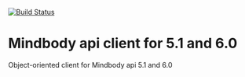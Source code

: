 [![Build Status](https://travis-ci.com/MiguelAlcaino/mindbody-api-client.svg?branch=master)](https://travis-ci.com/MiguelAlcaino/mindbody-api-client)
# Mindbody api client for 5.1 and 6.0
Object-oriented client for Mindbody api 5.1 and 6.0
